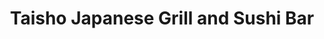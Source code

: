 ---
layout: place
title: "Taisho Japanese Grill and Sushi Bar"
permalink: /texas/cypress/taisho-japanese-grill-and-sushi-bar.html
stateAbbr: TX
stateName: Texas
cityName: Cypress
place_id: ChIJtbCZImDWQIYRb8_78HkaVtk
photos:
  - name: >-
      places/ChIJtbCZImDWQIYRb8_78HkaVtk/photos/AeeoHcKIVo4g2o08xaqEUuha5sCUa7VF1MGNYJQQDxXfwN_vFJTHom3oxghoyC23KzFQwDAmsPKlMxhtp9_Stkg3BO9u_k47L1PG2zIclsrbTI-Wfw4VpxEefCJXgT2Z0ahIkUv-dLdDqowy40x0kW-eAOmX3Hf2I4fZP6BHVaJC2ac40qgfCu8hu2HSe8DCnUXgcH_wZnP8L3jUSmf18-AJxHJcFdUojfCKQ1tlLQTWCdeaZgJPu48MGUKLIXLnFAHTNoyx4f9c-xnDuTwV3CAArHlW4SZEMA-iMJ7wp0LCIy1qQg
    widthPx: 4032
    heightPx: 3024
    authorAttributions:
      - displayName: Taisho Japanese Grill and Sushi Bar
        uri: https://maps.google.com/maps/contrib/112471903442666577520
        photoUri: >-
          https://lh3.googleusercontent.com/a-/ALV-UjWcJk_GhhbG0RehpRM_tEh5Ogl9rMS8NmHNtN6r1At_qDclcyU=s100-p-k-no-mo
    flagContentUri: >-
      https://www.google.com/local/imagery/report/?cb_client=maps_api_places.places_api&image_key=!1e10!2sAF1QipOY9Q7RPsHb7AxNblQcQhADiGMxDUT1IafDZUGy&hl=en-US
    googleMapsUri: >-
      https://www.google.com/maps/place//data=!3m4!1e2!3m2!1sAF1QipOY9Q7RPsHb7AxNblQcQhADiGMxDUT1IafDZUGy!2e10!4m2!3m1!1s0x8640d6602299b0b5:0xd9561a79f0fbcf6f
  - name: >-
      places/ChIJtbCZImDWQIYRb8_78HkaVtk/photos/AeeoHcJrLvFSKrGb-APIx1Uvl6SK_FdHl-ZqhWENpid-ZxZhYU9PUthD5pBUE_ROhNU0xVtFZ2hc9MCbL5J6dwujDGkwi319Z2ATG21pKC6oKKzHe0vDNR1QkhuHEnTIFzpNMghNt-6j46-PEshS1bvFw3evClLqQf9-U0k1PGIqlqzQlMTTW2zpMx7Jlz0dsCm6bJ7y8VgNIxQkedJletR72nGsFXPqnJRVw_Deh09GYQkgdmM3RCXN17LdbL2-CX6lQpPUYDxGLSx29wi56PdNeooavR2_iqR5HMvNa11X1A6E4A
    widthPx: 664
    heightPx: 374
    authorAttributions:
      - displayName: Taisho Japanese Grill and Sushi Bar
        uri: https://maps.google.com/maps/contrib/112471903442666577520
        photoUri: >-
          https://lh3.googleusercontent.com/a-/ALV-UjWcJk_GhhbG0RehpRM_tEh5Ogl9rMS8NmHNtN6r1At_qDclcyU=s100-p-k-no-mo
    flagContentUri: >-
      https://www.google.com/local/imagery/report/?cb_client=maps_api_places.places_api&image_key=!1e10!2sAF1QipOk0BmVLl4N1eDqaC77H4z1W7jaxmLmgBNB_5So&hl=en-US
    googleMapsUri: >-
      https://www.google.com/maps/place//data=!3m4!1e2!3m2!1sAF1QipOk0BmVLl4N1eDqaC77H4z1W7jaxmLmgBNB_5So!2e10!4m2!3m1!1s0x8640d6602299b0b5:0xd9561a79f0fbcf6f
  - name: >-
      places/ChIJtbCZImDWQIYRb8_78HkaVtk/photos/AeeoHcIMmshwY-psgLcIRJjfnDpjgwaddo20PmtDCRfr_NZWkRedIIW1QBwavkwC2KgI5sIHzE_54A2U8G7K9DmZe0NAy5bofij0VpVKXd-zCk3c8O6Rx_f0BJVLmTQzxuG6i_C83wDYtEOR3ePpVkfAy513d3I6T_Xv9y6MIi4V-iuUZaXUl0Wh60zBeFe53YdkbM7A3uBqtxnpJXqIRksN1RzYovhpZt7wxgGRXqA8byQQf_aeeV_iZNd6Eyt8x4gpkqrGia7p7760Kax1OYrPrWhr2G2gVOBKxwHCSEjNd2Fuw4yL9DZtq566zNM7OcXS_4zp5t-c3bR3ulMsBNIN-l3-M5coz-ElhPYpfHsiT6hq0mjT1J-I2uZjselXGwgZsDchdsXyijWn6m6PUiuetzwX68t1QQf3dB55SEr7gxrp4rs-
    widthPx: 3000
    heightPx: 4000
    authorAttributions:
      - displayName: Rafael Jimenez
        uri: https://maps.google.com/maps/contrib/117140607322531519922
        photoUri: >-
          https://lh3.googleusercontent.com/a-/ALV-UjXMAUB03-ryUn6DtSIgmlL8ljSx3DUSPaeXMG0G296bIsdNjisk=s100-p-k-no-mo
    flagContentUri: >-
      https://www.google.com/local/imagery/report/?cb_client=maps_api_places.places_api&image_key=!1e10!2sCIHM0ogKEICAgIDnle6AkwE&hl=en-US
    googleMapsUri: >-
      https://www.google.com/maps/place//data=!3m4!1e2!3m2!1sCIHM0ogKEICAgIDnle6AkwE!2e10!4m2!3m1!1s0x8640d6602299b0b5:0xd9561a79f0fbcf6f
  - name: >-
      places/ChIJtbCZImDWQIYRb8_78HkaVtk/photos/AeeoHcIBT5Kg_s9BEiraQ7Z1TojV9fjwMB72_ZKeiDYs8XTmUQPnPopmWL_oe-lAKEI9l6bVj4wAkKs0fIavs54Zow5we1hqT1EvchRbeYPQJDkAxpLCbySDQLAON4B4DQuK9S9WuTZz2P028oUuatphC-8uF_G2uk65sStXhg7DsD-4QCMt89cgA0bMJ-S6mSgXS6onua2lgzKqDv1oWJdfx14VqvUD2AoaPq5TvrIFoeHdH1Vk_2DJJnd8YlFg-RZAq2dXhghXUGcpzMjC96-gi8xWN1cFjpIoe8MEJf4wEesZ_oBlV62U8Q-e7J7AQ9xqlUpL65TpcL3SHZiqPn4PBUlBVX1gW-jEej_AMohzhPMY5T_qqU4vlllnH_DQGwvfdqkfzaqfvJ_st2AG0qXm2obC57vY2g3U5pBs7HCnsUYcSg
    widthPx: 3024
    heightPx: 4032
    authorAttributions:
      - displayName: Kenny L.
        uri: https://maps.google.com/maps/contrib/111118079815776600139
        photoUri: >-
          https://lh3.googleusercontent.com/a-/ALV-UjU304maI_AXhAkhfH-dyv28QAxDtkp74sfrtY455nLZQpltu9jgtQ=s100-p-k-no-mo
    flagContentUri: >-
      https://www.google.com/local/imagery/report/?cb_client=maps_api_places.places_api&image_key=!1e10!2sCIHM0ogKEICAgIDWi7jofA&hl=en-US
    googleMapsUri: >-
      https://www.google.com/maps/place//data=!3m4!1e2!3m2!1sCIHM0ogKEICAgIDWi7jofA!2e10!4m2!3m1!1s0x8640d6602299b0b5:0xd9561a79f0fbcf6f
  - name: >-
      places/ChIJtbCZImDWQIYRb8_78HkaVtk/photos/AeeoHcIVpAnyyIxUlXQpbjnFEh_MzYsC0M_0McnDV92HvuwcBuRLp20wCtKgSUAEUigouEFmUl8uxKcg0We2OAfU94q0Qh_2IIEY1EWlWfvcomzXW1pGZ2O8ccH6hxkPFyXI3LiH4U_khfI4jDNY1-S5q912ekETRKAgT4cmrhuKLjTNhsN80MN1Apl9vOaFstFF5g2dgwFgppyw_6aepXAKxEO8EKHkMkc-rAaHyTmWgzi3x0IBS005rEzrBg-Wb8QLpzwYEsT4IvVG1cV-JAwbei6HzGJ6-Q6uLPW9BoOM_TGAvR_Pc7zRQzewNxmvxr2Ak6860kw2ClF7mUnu9FINSJ_dTtbkLiEJT0kKTS_6W8GSl_eyrnHdahUy5gG8t450b08GUqtUF_Noz5EIcXq292oAqAtYT2lvJsIDJHQNkbU7tA
    widthPx: 3000
    heightPx: 4000
    authorAttributions:
      - displayName: Rafael Jimenez
        uri: https://maps.google.com/maps/contrib/117140607322531519922
        photoUri: >-
          https://lh3.googleusercontent.com/a-/ALV-UjXMAUB03-ryUn6DtSIgmlL8ljSx3DUSPaeXMG0G296bIsdNjisk=s100-p-k-no-mo
    flagContentUri: >-
      https://www.google.com/local/imagery/report/?cb_client=maps_api_places.places_api&image_key=!1e10!2sCIHM0ogKEICAgIDnle6AAw&hl=en-US
    googleMapsUri: >-
      https://www.google.com/maps/place//data=!3m4!1e2!3m2!1sCIHM0ogKEICAgIDnle6AAw!2e10!4m2!3m1!1s0x8640d6602299b0b5:0xd9561a79f0fbcf6f
  - name: >-
      places/ChIJtbCZImDWQIYRb8_78HkaVtk/photos/AeeoHcITreoZcI9_aD34cYqx1lYTeKWx08fFCG7cluNaAcWKk3yKzzqaYfwI7kJYJkpktPLRfgnB4v89G7aQWsdT0lmno1d8QDSBON9YJ8lBZU945BuPkeWV6cYVLXhOxdIEbd3QQN9pPrKFhttO6xUmTFY4l9WUngxG1HTl5J2WAUcZNc-QC8P97YOFV316HDObGPwfGGoY5xqI_aGEaT0Jok6S9CvxG1KBkqzvJZpqARQSTsdcNwqPWYTU1t_KwpGlJn66g0T8Dm4GdGeFklJ8rqht-e_kcUw-EOfS7f-bV-8LRATxWOI0xha-TbmaKNrZf_s_ugeBiI7jBc1D5PcBk3Kow4oBiw9-1IikYKWqGi3moVDGEkjSEP8tNQ9HPHMx8mh2OThdD2zl-PSpQHX8q0n1Ik5z080Y2WgDmp1N5VvK570
    widthPx: 3000
    heightPx: 4000
    authorAttributions:
      - displayName: Rafael Jimenez
        uri: https://maps.google.com/maps/contrib/117140607322531519922
        photoUri: >-
          https://lh3.googleusercontent.com/a-/ALV-UjXMAUB03-ryUn6DtSIgmlL8ljSx3DUSPaeXMG0G296bIsdNjisk=s100-p-k-no-mo
    flagContentUri: >-
      https://www.google.com/local/imagery/report/?cb_client=maps_api_places.places_api&image_key=!1e10!2sCIHM0ogKEICAgIDnle6A4wE&hl=en-US
    googleMapsUri: >-
      https://www.google.com/maps/place//data=!3m4!1e2!3m2!1sCIHM0ogKEICAgIDnle6A4wE!2e10!4m2!3m1!1s0x8640d6602299b0b5:0xd9561a79f0fbcf6f
  - name: >-
      places/ChIJtbCZImDWQIYRb8_78HkaVtk/photos/AeeoHcKRpOPGUhucMJmG0UDZubrO5vBmDnzJLul9crPro8PryW1c5a3NUB9clwUjk4mjR1YhJxF1aI7hPdMP2iZaLvCTGATEUUtHZd5rV1xQYlI5bx3EL2H8ZzSNasqJCSUrcodCUMUDuUqFESoCNwF6pYk91WfTi-dNhbbBwID0tEDw7pQO3RuZPFH6RSi3Pq7PGtu8LeYPWsOqRd800oMTBMwxVPJ1BDHHStMpqLCUoWMFrhKiYaCwk5zFiw3Ux2SrbchkEBkLeeZgzfHV9xYpP2iX80XAoYVwILNE3NjDHTyGWcNyRYh9nt2e2S531Ydh4QvI9iEjuj9kYVA1KXL4sVX2P_D80ewxUpY46Vpg17ilT5k0p7oY6CfuDND85Cjv2OTN5ZiWnbNuw-2iYwcgTI7dUfc4v2FMwGT7OLAD9N5Fdw
    widthPx: 4032
    heightPx: 3024
    authorAttributions:
      - displayName: Michael Chan
        uri: https://maps.google.com/maps/contrib/103127393389769103325
        photoUri: >-
          https://lh3.googleusercontent.com/a-/ALV-UjXPGZMYgnozYz9_DDOmlZQ_Z7IkqWQd6C6gZvb9HtbUCs3mSuE-vQ=s100-p-k-no-mo
    flagContentUri: >-
      https://www.google.com/local/imagery/report/?cb_client=maps_api_places.places_api&image_key=!1e10!2sCIHM0ogKEICAgICGku_rJw&hl=en-US
    googleMapsUri: >-
      https://www.google.com/maps/place//data=!3m4!1e2!3m2!1sCIHM0ogKEICAgICGku_rJw!2e10!4m2!3m1!1s0x8640d6602299b0b5:0xd9561a79f0fbcf6f
  - name: >-
      places/ChIJtbCZImDWQIYRb8_78HkaVtk/photos/AeeoHcLIyFFG6X7Cc4Vj_V26OyywHw6dW8QIz0DruUPI6OE5C4e-0DYMRQ_i07mzeG7OxfSe79286SiZzNnXifIlWrpotZf9H3emps1OK-P5zLUcqYJai-83qic57ey4O-GVWDjhuvEYlHgJH8Q4gHqv_wnjl8Kn_UE17uNl-1vmntj7qFgsOdEuX2nvNi34Qmu0s-TsQ6DT-YVyszWQQrXWZlW3EeNqnD3YVpabse2cLTNyrJw3CmLmoZTfiiRRvZruHHIV7MxSgqcmAELlmTPyZHbtQ9ZkQXYmtqkpZENrWqMb7LjVLE9edsNBoCOXmpfBJhZasQehYQJiTiH5frRBsB2ZQVVwOMa1lX6iFNyU4Sdsd4I0RZr7lL3Gmb8z23r1IFuyarQbBqz-gzA4hNDFdPTAJpsJq3LpPrssxEi4Tz_1b2T9
    widthPx: 3024
    heightPx: 4032
    authorAttributions:
      - displayName: norah
        uri: https://maps.google.com/maps/contrib/116321597411286653454
        photoUri: >-
          https://lh3.googleusercontent.com/a-/ALV-UjUWVZK6VP-Zc4WUssplEZNN_BOysxdykb7kNyu14tXhy7LU7vlPUA=s100-p-k-no-mo
    flagContentUri: >-
      https://www.google.com/local/imagery/report/?cb_client=maps_api_places.places_api&image_key=!1e10!2sCIHM0ogKEICAgMCwtO-G6QE&hl=en-US
    googleMapsUri: >-
      https://www.google.com/maps/place//data=!3m4!1e2!3m2!1sCIHM0ogKEICAgMCwtO-G6QE!2e10!4m2!3m1!1s0x8640d6602299b0b5:0xd9561a79f0fbcf6f
  - name: >-
      places/ChIJtbCZImDWQIYRb8_78HkaVtk/photos/AeeoHcJRmFm_8X66uz42al70JVfs0fKpqfDpiKdnNN-EWa6HVPhqTunjNjf79XyF5o3FwbvGHhDp61SN37k3f6UIbtIRN8PCHgnR5Oww4btcQt4w0hWrEcAc_qap9-iX3mTrSRkfxg0UARpwbZuVcuQzGp7Hxu4AYZQvn-NaZx-SPWfptPA_5iDfRCU-NCt8CUOEVQSttmdPFiSsndJx_-WuhfviVgmoOtR-slrOYWdFjHQ1cS-euGcD4783Cgdq2IFhKVxied4zk0unHGvGjLvpFBjjVBLp-cKECYHpLNobJ8qx98d_cdE_YP5aVu6O5vN49tYjVoEgULfk4otfzBmbvvBcfnCCc2BbDSnegDs_YgmVkmkS1e0oZbcJvwpTaEuOKXxtD8W0C0R2zCnvMtQowPIUTUKL-fXSg-k__nZ1Nb7Ywg
    widthPx: 1868
    heightPx: 4000
    authorAttributions:
      - displayName: D Lim
        uri: https://maps.google.com/maps/contrib/110791198133053784293
        photoUri: >-
          https://lh3.googleusercontent.com/a/ACg8ocLB12f13u1Q-J-S8suC3ux_T8OMq65LSKqt3tpbQRNYvTikQA=s100-p-k-no-mo
    flagContentUri: >-
      https://www.google.com/local/imagery/report/?cb_client=maps_api_places.places_api&image_key=!1e10!2sCIHM0ogKEICAgIDbx9Syag&hl=en-US
    googleMapsUri: >-
      https://www.google.com/maps/place//data=!3m4!1e2!3m2!1sCIHM0ogKEICAgIDbx9Syag!2e10!4m2!3m1!1s0x8640d6602299b0b5:0xd9561a79f0fbcf6f
  - name: >-
      places/ChIJtbCZImDWQIYRb8_78HkaVtk/photos/AeeoHcIt8eM1i0EdPUhMyzl9T4Dr0TQLPJJH2pZUBw9LMLTp7HzlWM3cr-5BvWLAQMAjz19NGufRj-3RxAfZHd7iQVQyv6VjKkmkzUWyJ3oHIeaNq5VparE7Oxl1gtDsoMXhIHnLKCTpLisDpu0-Wp8uxK0Gb181F9vRmctyH8r6WW8hZtg6vutRF6XR9fQAHZKFWp-w2h3YDzlT77UP8LXnb9sIEnPo3wbvj12uRiQju5YpGL6FCn976iWe-d2LuAJeD9jUlev2KofqsIEXqt9YB2dD8n_FyFUitutKe3TaaW51PuJO9Yru3Wv53K9rRLk4Fgi3Ph0X6JW91VTEwzRa6jHnXywdQI28qTPA3nniLN2o97wTcG618leExM2mUAOtS47YQIu3uXpbK_2jsNfwqTLwJN7t_TLk4zNMDHTe5NVJxhoY
    widthPx: 4032
    heightPx: 3024
    authorAttributions:
      - displayName: Jesscia Ma
        uri: https://maps.google.com/maps/contrib/111534620088939166686
        photoUri: >-
          https://lh3.googleusercontent.com/a-/ALV-UjXAho2qF8mmv4XagUJbHOKD7VGQ8HQTJRuanLrTc9upDSx13p3UtQ=s100-p-k-no-mo
    flagContentUri: >-
      https://www.google.com/local/imagery/report/?cb_client=maps_api_places.places_api&image_key=!1e10!2sCIHM0ogKEICAgICx8rfO4gE&hl=en-US
    googleMapsUri: >-
      https://www.google.com/maps/place//data=!3m4!1e2!3m2!1sCIHM0ogKEICAgICx8rfO4gE!2e10!4m2!3m1!1s0x8640d6602299b0b5:0xd9561a79f0fbcf6f
address: '9955 Barker Cypress Rd #102, Cypress, TX 77433, USA'
street: '9955 Barker Cypress Rd #102'
city: Cypress
state: TX
zip: '77433'
country: USA
neighborhood: Cypress
latitude: '29.922521'
longitude: '-95.688432'
accessibility_options:
  wheelchairAccessibleParking: true
  wheelchairAccessibleEntrance: true
  wheelchairAccessibleRestroom: true
  wheelchairAccessibleSeating: true
business_status: OPERATIONAL
name: Taisho Japanese Grill and Sushi Bar
google_maps_links:
  directionsUri: >-
    https://www.google.com/maps/dir//''/data=!4m7!4m6!1m1!4e2!1m2!1m1!1s0x8640d6602299b0b5:0xd9561a79f0fbcf6f!3e0
  placeUri: https://maps.google.com/?cid=15660733865263877999
  writeAReviewUri: >-
    https://www.google.com/maps/place//data=!4m3!3m2!1s0x8640d6602299b0b5:0xd9561a79f0fbcf6f!12e1
  reviewsUri: >-
    https://www.google.com/maps/place//data=!4m4!3m3!1s0x8640d6602299b0b5:0xd9561a79f0fbcf6f!9m1!1b1
  photosUri: >-
    https://www.google.com/maps/place//data=!4m3!3m2!1s0x8640d6602299b0b5:0xd9561a79f0fbcf6f!10e5
primary_type: Japanese Restaurant
opening_hours:
  regular: null
  current: null
secondary_opening_hours:
  regular:
    weekdayDescriptions: null
    type: null
  current:
    weekdayDescriptions: null
    type: null
phone: (281) 213-4537
price_level: PRICE_LEVEL_MODERATE
price_range: null
rating: '4.1'
rating_count: 584
website: http://www.itaisho.com/
description: null
reviews: null
parking_options: null
payment_options: null
allow_dogs: null
curbside_pickup: null
delivery: null
dine_in: null
good_for_children: null
good_for_groups: null
good_for_sports: null
live_music: null
menu_for_children: null
outdoor_seating: null
reservable: null
restroom: null
serves_beer: null
serves_breakfast: null
serves_brunch: null
serves_cocktails: null
serves_coffee: null
serves_dinner: null
serves_dessert: null
serves_lunch: null
serves_vegetarian_food: null
serves_wine: null
takeout: null

---